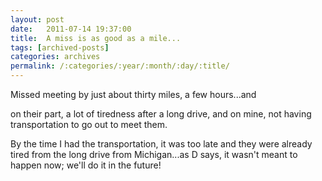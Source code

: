 ```yaml
---
layout: post
date:	2011-07-14 19:37:00
title:  A miss is as good as a mile...
tags: [archived-posts]
categories: archives
permalink: /:categories/:year/:month/:day/:title/
---
```

Missed meeting <lj user="pondhopper"> by just about thirty miles, a few hours...and

on their part, a lot of tiredness after a long drive, and  on mine, not having transportation to go out to meet them.

By the time I had the transportation, it was too late and they were already tired from the long drive from Michigan...as D says, it wasn't meant to happen now; we'll do it in the future!
